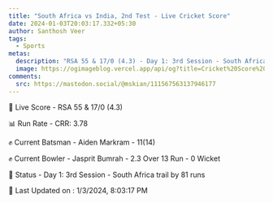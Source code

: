 ```yaml
---
title: "South Africa vs India, 2nd Test - Live Cricket Score"
date: 2024-01-03T20:03:17.332+05:30
author: Santhosh Veer
tags:
  - Sports
metas:
  description: "RSA 55 & 17/0 (4.3) - Day 1: 3rd Session - South Africa trail by 81 runs"
  image: https://ogimageblog.vercel.app/api/og?title=Cricket%20Score%20%F0%9F%8F%8F
comments:
  src: https://mastodon.social/@mskian/111567563137946177
---
```


🔴 Live Score - RSA 55 & 17/0 (4.3)  

📊 Run Rate - CRR: 3.78  

✊ Current Batsman - Aiden Markram - 11(14)  

✊ Current Bowler - Jasprit Bumrah - 2.3 Over 13 Run - 0 Wicket  

📑 Status - Day 1: 3rd Session - South Africa trail by 81 runs

<!--more-->

📝 Last Updated on : 1/3/2024, 8:03:17 PM
